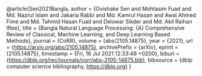 @article{Sen2021Bangla,
  author    = {Ovishake Sen and
               Mohtasim Fuad and
               Md. Nazrul Islam and
               Jakaria Rabbi and
               Md. Kamrul Hasan and
               Awal Ahmed Fime and
               Md. Tahmid Hasan Fuad and
               Delowar Sikder and
               Md. Akil Raihan Iftee},
  title     = {Bangla Natural Language Processing: {A} Comprehensive Review of Classical,
               Machine Learning, and Deep Learning Based Methods},
  journal   = {CoRR},
  volume    = {abs/2105.14875},
  year      = {2021},
  url       = {https://arxiv.org/abs/2105.14875},
  archivePrefix = {arXiv},
  eprint    = {2105.14875},
  timestamp = {Fri, 16 Jul 2021 12:33:48 +0200},
  biburl    = {https://dblp.org/rec/journals/corr/abs-2105-14875.bib},
  bibsource = {dblp computer science bibliography, https://dblp.org}
}